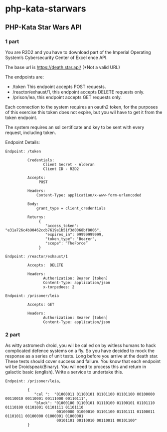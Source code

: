 # php-kata-starwars

## PHP-Kata Star Wars API

### 1 part
You are R2D2 and you have to download part of the Imperial Operating System’s Cybersecurity Center of Excel ence API.  
 
The base url is ​https://death.star.api/​ ​(*Not a valid URL) 
 
The endpoints are: 

- /token This endpoint accepts POST requests. 
- /reactor/exhaust/1, this endpoint accepts DELETE requests only. 
- /prison/lea, this endpoint accepts GET requests only. 
 
Each connection to the system requires an oauth2 token, for the purposes of this exercise this token does not expire, but 
you wil  have to get it from the token endpoint. 
 
The system requires an ssl certificate and key to be sent with every request, including token. 
 
Endpoint Details:

``` 
Endpoint: /token
``` 


```
          Credentials: 
                 Client Secret - Alderan 
                 Client ID - R2D2 
```

```
          Accepts:
               POST
``` 

```
          Headers:  
              Content-Type: application/x-www-form-urlencoded
``` 

```
          Body: 
              grant_type = client_credentials
``` 
 
```
          Returns:
               { 
                  "access_token": "e31a726c4b90462ccb7619e1b51f3d0068bf8006", 
                  "expires_in": 99999999999, 
                  "token_type": "Bearer", 
                  "scope": “TheForce” 
               } 
```


```
Endpoint: /reactor/exhaust/1
``` 

```
          Accepts:  DELETE
```
  
```
          Headers:
                 Authorization: Bearer [token] 
                 Content-Type: application/json 
                 x-torpedoes: 2 
```

```
Endpoint: /prisoner/leia 
```    

```
          Accepts: GET
```

```
          Headers: 
                 Authorization: Bearer [token]    
                 Content-Type: application/json 
```

### 2 part

As witty astromech droid, you wil  be cal ed on by witless humans to hack complicated defence systems on a fly. So you 
have decided to mock the response as a series of ​unit tests​. Long before you arrive at the death star. These tests should 
cover success and failure. You know that each endpoint wil  be  Droidspeak(Binary). You wil  need to process this and 
return in galactic basic (english). Write a service to undertake this. 
 
 
```
Endpoint: /prisoner/leia,
```  

``` 
          { 
             "cel ":  "01000011 01100101 01101100 01101100 00100000 00110010 00110001 00111000 00110111", 
             "block": "01000100 01100101 01110100 01100101 01101110 01110100 01101001 01101111 01101110 
                       00100000 01000010 01101100 01101111 01100011 01101011 00100000 01000001 01000001 
                       00101101 00110010 00110011 00101100" 
          } 
```
 